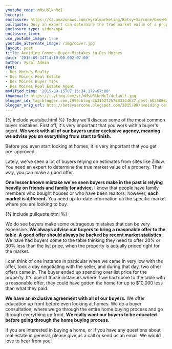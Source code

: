 ```yaml
---
youtube_code: mMsU6lknMcI
excerpt:
enclosure: https://s3.amazonaws.com/vyralmarketing/Betsy+Sarcone/Des+Moines+Real+Estate+Agent+Avoid+Des+Moines+buyer+mistakes.mp4
pullquote: Only an expert can determine the true market value of a property.
enclosure_type: video/mp4
enclosure_time:
use_youtube_image: true
youtube_alternate_image: /img/cover.jpg
layout: post
title: Avoiding Common Buyer Mistakes in Des Moines
date: '2015-09-14T14:10:00.002-07:00'
author: Vyral Admin
tags:
- Des Moines Realty
- Des Moines Real Estate
- Des Moines Buyer Tips
- Des Moines Real Estate Agent
modified_time: '2015-09-15T07:15:34.179-07:00'
thumbnail: https://i.ytimg.com/vi/mMsU6lknMcI/default.jpg
blogger_id: tag:blogger.com,1999:blog-8631627257683344637.post-6025086207889600491
blogger_orig_url: http://betsysarcone.blogspot.com/2015/09/avoiding-common-buyer-mistakes-in-des.html
---
```

{% include youtube.html %}
Today we'll discuss some of the most common buyer mistakes. First off, it's very important that you work with a buyer's agent. **We work with all of our buyers under exclusive agency, meaning we advise you on everything from start to finish.**

Before you even start looking at homes, it is very important that you get pre-approved.

Lately, we've seen a lot of buyers relying on estimates from sites like Zillow. You need an expert to determine the true market value of a property. That way, you can make a good offer.

**One lesser known mistake we've seen buyers make in the past is relying heavily on friends and family for advice.** I know that people have family members who bought houses or who have been realtors; however, **each market is different.** You need up-to-date information on the specific market where you are looking to buy.

{% include pullquote.html %}

We do see buyers make some outrageous mistakes that can be very expensive. **We always advise our buyers to bring a reasonable offer to the table. A good offer should always be backed by recent market statistics.** We have had buyers come to the table thinking they need to offer 20% or 30% less than the list price, when the property is actually priced right for the market.

I can think of one instance in particular when we came in very low with the offer, took a day negotiating with the seller, and during that day, two other offers came in. The buyer ended up spending over list price for the property. It's one of those instances where if we had come to the table with a reasonable offer, they could have gotten the home for up to $10,000 less than what they paid.

**We have an exclusive agreement with all of our buyers.** We offer education up front before even looking at homes. We do a buyer consultation, where we go through the entire home buying process and go through everything up front. **We really want our buyers to be educated before going through the home buying process.**

If you are interested in buying a home, or if you have any questions about real estate in general, please give us a call or send us an email. We would love to hear from you!
